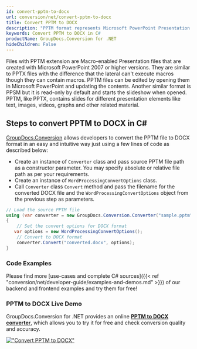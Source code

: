 ```yaml
---
id: convert-pptm-to-docx
url: conversion/net/convert-pptm-to-docx
title: Convert PPTM to DOCX
description: "PPTM format represents Microsoft PowerPoint Presentation with .pptm extension. Learn how to convert PPTM to DOCX file programmatically in C# language using GroupDocs.Conversion for .NET library."
keywords: Convert PPTM to DOCX in C#
productName: GroupDocs.Conversion for .NET
hideChildren: False
---
```


Files with PPTM extension are Macro-enabled Presentation files that are created with Microsoft PowerPoint 2007 or higher versions. They are similar to PPTX files with the difference that the lateral can't execute macros though they can contain macros. PPTM files can be edited by opening them in Microsoft PowerPoint and updating the contents. Another similar format is PPSM but it is read-only by default and starts the slideshow when opened. PPTM, like PPTX, contains slides for different presentation elements like text, images, videos, graphs and other related material.

## Steps to convert PPTM to DOCX in C#

[GroupDocs.Conversion](https://products.groupdocs.com/conversion/net) allows developers to convert the PPTM file to DOCX format in an easy and intuitive way just using a few lines of code as described below:

* Create an instance of `Converter` class and pass source PPTM file path as a constructor parameter. You may specify absolute or relative file path as per your requirements. 
* Create an instance of `WordProcessingConvertOptions` class.
* Call `Converter` class `Convert` method and pass the filename for the converted DOCX file and the `WordProcessingConvertOptions` object from the previous step as parameters.

```csharp
// Load the source PPTM file
using (var converter = new GroupDocs.Conversion.Converter("sample.pptm"))
{
    // Set the convert options for DOCX format
   var options = new WordProcessingConvertOptions();
    // Convert to DOCX format
    converter.Convert("converted.docx", options);
}
```

### Code Examples

Please find more [use-cases and complete C# sources]({{< ref "conversion/net/developer-guide/examples-and-demos.md" >}}) of our backend and frontend examples and try them for free!

### PPTM to DOCX Live Demo

GroupDocs.Conversion for .NET provides an online [**PPTM to DOCX converter**](https://products.groupdocs.app/conversion/pptm-to-docx), which allows you to try it for free and check conversion quality and accuracy.

[!["Convert PPTM to DOCX"](conversion/net/images/convert-to-docx/convert-pptm-to-docx.png)](https://products.groupdocs.app/conversion/pptm-to-docx)